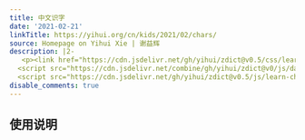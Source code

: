```yaml
---
title: 中文识字
date: '2021-02-21'
linkTitle: https://yihui.org/cn/kids/2021/02/chars/
source: Homepage on Yihui Xie | 谢益辉
description: |2-
   <p><link href="https://cdn.jsdelivr.net/gh/yihui/zdict@v0.5/css/learn-chars.min.css" rel="stylesheet"/>
  <script src="https://cdn.jsdelivr.net/combine/gh/yihui/zdict@v0/js/data-chars.min.js,gh/yihui/zdict@v0/js/data-freqs.min.js" defer></script>
  <script src="https://cdn.jsdelivr.net/gh/yihui/zdict@v0.5/js/learn-chars.min.js" defer></script></p> <h2 id="使用说明">使用说明</h2> <p><a href="https://github.com/ ...
disable_comments: true
---
```

 <p><link href="https://cdn.jsdelivr.net/gh/yihui/zdict@v0.5/css/learn-chars.min.css" rel="stylesheet"/>
<script src="https://cdn.jsdelivr.net/combine/gh/yihui/zdict@v0/js/data-chars.min.js,gh/yihui/zdict@v0/js/data-freqs.min.js" defer></script>
<script src="https://cdn.jsdelivr.net/gh/yihui/zdict@v0.5/js/learn-chars.min.js" defer></script></p> <h2 id="使用说明">使用说明</h2> <p><a href="https://github.com/ ...